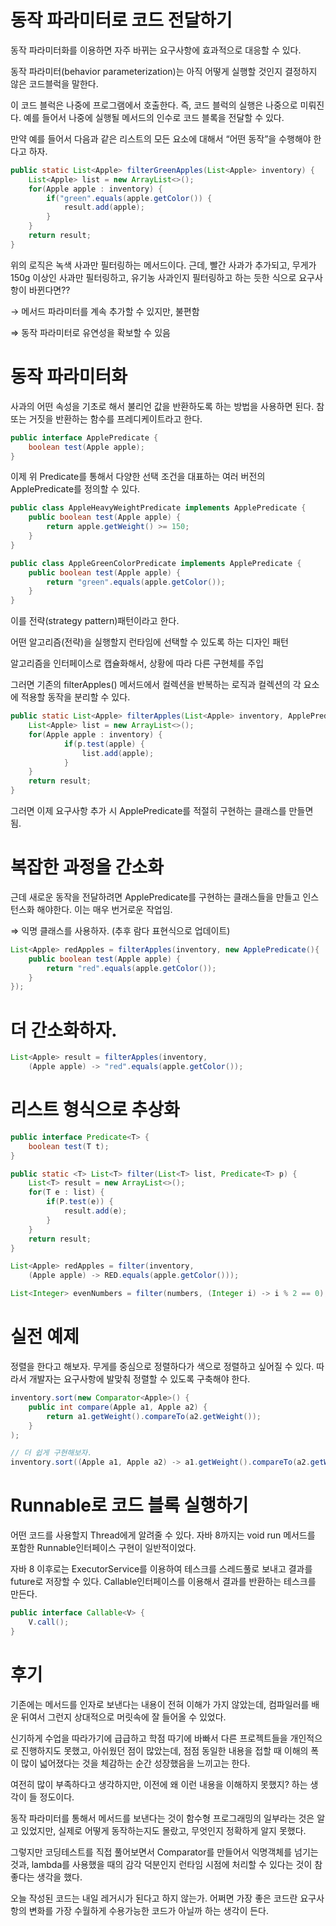 # 동작 파라미터로 코드 전달하기

동작 파라미터화를 이용하면 자주 바뀌는 요구사항에 효과적으로 대응할 수 있다.

동작 파라미터(behavior parameterization)는 아직 어떻게 실행할 것인지 결정하지 않은 코드블럭을 말한다.

이 코드 블럭은 나중에 프로그램에서 호출한다. 즉, 코드 블럭의 실행은 나중으로 미뤄진다. 예를 들어서 나중에 실행될 메서드의 인수로 코드 블록을 전달할 수 있다.

만약 예를 들어서 다음과 같은 리스트의 모든 요소에 대해서 “어떤 동작”을 수행해야 한다고 하자.

```java
public static List<Apple> filterGreenApples(List<Apple> inventory) {
	List<Apple> list = new ArrayList<>();
	for(Apple apple : inventory) {
		if("green".equals(apple.getColor()) {
			result.add(apple);
		}
	}
	return result;
}
```

위의 로직은 녹색 사과만 필터링하는 메서드이다. 근데, 빨간 사과가 추가되고, 무게가 150g 이상인 사과만 필터링하고, 유기농 사과인지 필터링하고 하는 듯한 식으로 요구사항이 바뀐다면??

→ 메서드 파라미터를 계속 추가할 수 있지만, 불편함

⇒ 동작 파라미터로 유연성을 확보할 수 있음

# 동작 파라미터화

사과의 어떤 속성을 기초로 해서 불리언 값을 반환하도록 하는 방법을 사용하면 된다. 참 또는 거짓을 반환하는 함수를 프레디케이트라고 한다.

```java
public interface ApplePredicate {
	boolean test(Apple apple);
}
```

이제 위 Predicate를 통해서 다양한 선택 조건을 대표하는 여러 버전의 ApplePredicate를 정의할 수 있다.

```java
public class AppleHeavyWeightPredicate implements ApplePredicate {
	public boolean test(Apple apple) {
		return apple.getWeight() >= 150;
	}
}

public class AppleGreenColorPredicate implements ApplePredicate {
	public boolean test(Apple apple) {
		return "green".equals(apple.getColor());
	}
}
```

이를 전략(strategy pattern)패턴이라고 한다.

어떤 알고리즘(전략)을 실행할지 런타임에 선택할 수 있도록 하는 디자인 패턴

알고리즘을 인터페이스로 캡슐화해서, 상황에 따라 다른 구현체를 주입

그러면 기존의 filterApples() 메서드에서 컬렉션을 반복하는 로직과 컬렉션의 각 요소에 적용할 동작을 분리할 수 있다.

```java
public static List<Apple> filterApples(List<Apple> inventory, ApplePredicate p) {
	List<Apple> list = new ArrayList<>();
	for(Apple apple : inventory) {
			if(p.test(apple) {
				list.add(apple);
			}
	}
	return result;
}
```

그러면 이제 요구사항 추가 시 ApplePredicate를 적절히 구현하는 클래스를 만들면 됨.

# 복잡한 과정을 간소화

근데 새로운 동작을 전달하려면 ApplePredicate를 구현하는 클래스들을 만들고 인스턴스화 해야한다. 이는 매우 번거로운 작업임.

⇒ 익명 클래스를 사용하자. (추후 람다 표현식으로 업데이트)

```java
List<Apple> redApples = filterApples(inventory, new ApplePredicate(){
	public boolean test(Apple apple) {
		return "red".equals(apple.getColor());
	}
});
```

# 더 간소화하자.

```java
List<Apple> result = filterApples(inventory, 
	(Apple apple) -> "red".equals(apple.getColor());
```

# 리스트 형식으로 추상화

```java
public interface Predicate<T> {
	boolean test(T t);
}

public static <T> List<T> filter(List<T> list, Predicate<T> p) {
	List<T> result = new ArrayList<>();
	for(T e : list) {
		if(P.test(e)) {
			result.add(e);
		}
	}
	return result;
}
```

```java
List<Apple> redApples = filter(inventory, 
	(Apple apple) -> RED.equals(apple.getColor()));

List<Integer> evenNumbers = filter(numbers, (Integer i) -> i % 2 == 0);
```

# 실전 예제

정렬을 한다고 해보자. 무게를 중심으로 정렬하다가 색으로 정렬하고 싶어질 수 있다. 따라서 개발자는 요구사항에 발맞춰 정렬할 수 있도록 구축해야 한다.

```java
inventory.sort(new Comparator<Apple>() {
	public int compare(Apple a1, Apple a2) {
		return a1.getWeight().compareTo(a2.getWeight());
	}
);

// 더 쉽게 구현해보자.
inventory.sort((Apple a1, Apple a2) -> a1.getWeight().compareTo(a2.getWeight()));
```

# Runnable로 코드 블록 실행하기

어떤 코드를 사용할지 Thread에게 알려줄 수 있다. 자바 8까지는 void run 메서드를 포함한 Runnable인터페이스 구현이 일반적이었다.

자바 8 이후로는 ExecutorService를 이용하여 테스크를 스레드풀로 보내고 결과를 future로 저장할 수 있다. Callable인터페이스를 이용해서 결과를 반환하는 테스크를 만든다.

```java
public interface Callable<V> {
	V.call();
}
```

# 후기

기존에는 메서드를 인자로 보낸다는 내용이 전혀 이해가 가지 않았는데, 컴파일러를 배운 뒤여서 그런지 상대적으로 머릿속에 잘 들어올 수 있었다.

신기하게 수업을 따라가기에 급급하고 학점 따기에 바빠서 다른 프로젝트들을 개인적으로 진행하지도 못했고, 아쉬웠던 점이 많았는데, 점점 동일한 내용을 접할 때 이해의 폭이 많이 넓어졌다는 것을 체감하는 순간 성장했음을 느끼고는 한다.

여전히 많이 부족하다고 생각하지만, 이전에 왜 이런 내용을 이해하지 못했지? 하는 생각이 들 정도이다.

동작 파라미터를 통해서 메서드를 보낸다는 것이 함수형 프로그래밍의 일부라는 것은 알고 있었지만, 실제로 어떻게 동작하는지도 몰랐고, 무엇인지 정확하게 알지 못했다.

그렇지만 코딩테스트를 직접 풀어보면서 Comparator를 만들어서 익명객체를 넘기는 것과, lambda를 사용했을 때의 감각 덕분인지 런타임 시점에 처리할 수 있다는 것이 참 좋다는 생각을 했다.

오늘 작성된 코드는 내일 레거시가 된다고 하지 않는가. 어쩌면 가장 좋은 코드란 요구사항의 변화를 가장 수월하게 수용가능한 코드가 아닐까 하는 생각이 든다.